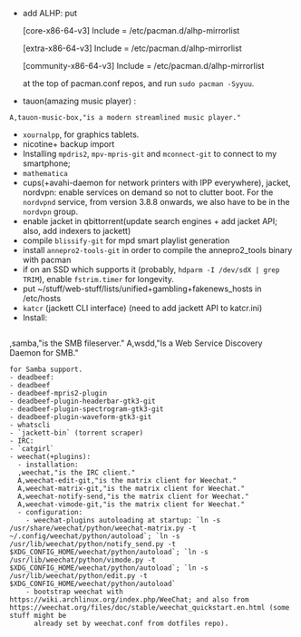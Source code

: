 - add ALHP: put

    [core-x86-64-v3]
    Include = /etc/pacman.d/alhp-mirrorlist

    [extra-x86-64-v3]
    Include = /etc/pacman.d/alhp-mirrorlist

    [community-x86-64-v3]
    Include = /etc/pacman.d/alhp-mirrorlist

  at the top of pacman.conf repos, and run `sudo pacman -Syyuu`.
- tauon(amazing music player) :
```
A,tauon-music-box,"is a modern streamlined music player."
```
- `xournalpp`, for graphics tablets.
- nicotine+ backup import
- Installing `mpdris2`, `mpv-mpris-git` and `mconnect-git` to connect to my smartphone;
- `mathematica`
- cups(+avahi-daemon for network printers with IPP everywhere), jacket, nordvpn: enable services on demand so not to clutter boot. For the `nordvpnd` service, from version 3.8.8 onwards, we also have to be in the `nordvpn` group.
- enable jacket in qbittorrent(update search engines + add jacket API; also, add indexers to jackett)
- compile `blissify-git` for mpd smart playlist generation
- install `annepro2-tools-git` in order to compile the annepro2_tools binary with pacman
- if on an SSD which supports it (probably, `hdparm -I /dev/sdX | grep TRIM`), enable `fstrim.timer` for longevity.
- put ~/stuff/web-stuff/lists/unified+gambling+fakenews_hosts in /etc/hosts
- `katcr` (jackett CLI interface) (need to add jackett API to katcr.ini)
- Install:
  ```
,samba,"is the SMB fileserver."
A,wsdd,"Is a Web Service Discovery Daemon for SMB."
  ```
for Samba support.
- deadbeef:
  - deadbeef
  - deadbeef-mpris2-plugin
  - deadbeef-plugin-headerbar-gtk3-git
  - deadbeef-plugin-spectrogram-gtk3-git
  - deadbeef-plugin-waveform-gtk3-git
- whatscli
- `jackett-bin` (torrent scraper)
- IRC:
  - `catgirl`
  - weechat(+plugins):
    - installation:
    ,weechat,"is the IRC client."
    A,weechat-edit-git,"is the matrix client for Weechat."
    A,weechat-matrix-git,"is the matrix client for Weechat."
    A,weechat-notify-send,"is the matrix client for Weechat."
    A,weechat-vimode-git,"is the matrix client for Weechat."
    - configuration:
      - weechat-plugins autoloading at startup: `ln -s /usr/share/weechat/python/weechat-matrix.py -t ~/.config/weechat/python/autoload`; `ln -s /usr/lib/weechat/python/notify_send.py -t $XDG_CONFIG_HOME/weechat/python/autoload`; `ln -s /usr/lib/weechat/python/vimode.py -t $XDG_CONFIG_HOME/weechat/python/autoload`; `ln -s /usr/lib/weechat/python/edit.py -t $XDG_CONFIG_HOME/weechat/python/autoload`
      - bootstrap weechat with https://wiki.archlinux.org/index.php/WeeChat; and also from https://weechat.org/files/doc/stable/weechat_quickstart.en.html (some stuff might be
        already set by weechat.conf from dotfiles repo).
